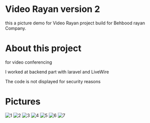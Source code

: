 # Video Rayan version 2

 this a picture demo for Video Rayan project build for Behbood rayan Company.

# About this project
  for video conferencing
  
  I worked at backend part with laravel and LiveWire
  
  The code is not displayed for security reasons

# Pictures
![1](https://user-images.githubusercontent.com/95680946/173540437-8a5b6a07-cc06-42b0-b666-0979a4ba6d7e.jpg)
![2](https://user-images.githubusercontent.com/95680946/173540452-8d9f2f80-65db-4d43-8834-0406ad959ad9.jpg)
![3](https://user-images.githubusercontent.com/95680946/173540455-0a5aec5e-71b6-46fb-b4d2-18378da84b6c.jpg)
![4](https://user-images.githubusercontent.com/95680946/173540459-211c9196-756f-4236-90b0-65277058a6fe.jpg)
![5](https://user-images.githubusercontent.com/95680946/173540462-cdb7e9ca-1bb9-4a11-be2d-63caf8f16d4e.jpg)
![6](https://user-images.githubusercontent.com/95680946/173540464-82043753-7a62-42d5-9722-eef9b7e3482f.jpg)
![7](https://user-images.githubusercontent.com/95680946/173540470-69c9ee06-17cf-4127-942a-a8384596c70d.jpg)
